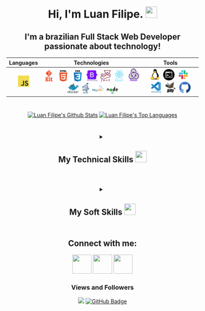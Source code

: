 <!-- Introdução -->
<div align="center">
<h1>
  Hi, I'm Luan Filipe.
  <img src="https://cdn-icons-png.flaticon.com/512/5038/5038593.png" width="30px" height="30px">
</h1>
<h2 align="center">I'm a brazilian Full Stack Web Developer passionate about technology!</h2>
</div>

<!-- Minhas Tecnologias -->
<div align="center">

| Languages  | Technologies | Tools |  
|---|---|---|
|<div align="center"><img src="./imgs/js.svg" width="30" height="30" alt="JavaScript"/></div>|<div align="center"><img src="./imgs/git.png" width="30" height="30" alt="Git"/>&nbsp;&nbsp;<img src="./imgs/html.svg" width="30" height="30" alt="HTML"/>&nbsp;&nbsp;<img src="./imgs/css3.png" width="30" height="30" alt="CSS"/>&nbsp;&nbsp;<img src="./imgs/bootstrap.svg" width="30" height="30" alt="BootStrap"/>&nbsp;&nbsp;<img src="./imgs/jest.png" width="27" height="30" alt="Jest"/>&nbsp;&nbsp;<img src="./imgs/react.svg" width="30" height="30" alt="React"/>&nbsp;&nbsp;<img src="./imgs/redux.png" width="30" height="35" alt="Redux"/>&nbsp;&nbsp;<img src="./imgs/docker.svg" width="30" height="30" alt="Docker"/>&nbsp;&nbsp;<img src="./imgs/docker-compose.png" width="20" height="30" alt="Docker-compose"/>&nbsp;&nbsp;<img src="./imgs/mysql.svg" width="30" height="30" alt="MySql"/>&nbsp;&nbsp;<img src="./imgs/nodejs.png" width="30" height="20" alt="NodeJs"/></div>|<div align="center"><img src="./imgs/linux.svg" width="30" height="30" alt="GNU/Linux"/>&nbsp;&nbsp;<img src="./imgs/terminal.png" width="30" height="30" alt="Bash/Terminal"/>&nbsp;&nbsp;<img src="./imgs/slack.png" width="30" height="30" alt="Slack"/>&nbsp;&nbsp;<img src="./imgs/vscode.svg" width="30" height="30" alt="VScode"/>&nbsp;&nbsp;<img src="./imgs/gimp.png" width="30" height="30" alt="Gimp"/>&nbsp;&nbsp;<img src="./imgs/github.png" width="30" height="30" alt="GitHub"/></div>|

#
<!-- Meus status no github -->
<div align="center">
  <a href="https://github.com/luanfgoncalves/github-readme-stats"><img height="165em" alt="Luan Filipe's Github Stats" src="https://github-readme-stats.vercel.app/api?username=luanfgoncalves&show_icons=true&count_private=true&theme=react&hide_border=true&bg_color=0D1117" /></a>
  <a href="https://github.com/luanfgoncalves/github-readme-stats"><img height="165em" alt="Luan Filipe's Top Languages" src="https://github-readme-stats.vercel.app/api/top-langs/?username=luanfgoncalves&langs_count=8&count_private=true&layout=compact&theme=react&hide_border=true&bg_color=0D1117"/>
	</a>
</div>

#
<!-- Minhas Habilidades Técnicas -->
<details align="center">
  <summary>
	  <h2>My Technical Skills
	    <img src="https://cdn-icons-png.flaticon.com/512/1005/1005141.png" width="30px" height="30px">
    </h2>
	</summary>

| Languages  | Frameworks | Technologies | Tools | 
|---|---|---|---|
|<div align="center"><span>JavaScript🔸SQL</span></div>|<div align="center"><span>React🔸Jest</span></div>|<div align="center"><span>Git🔸React Testing Library🔸API🔸HTML🔸CSS🔸React Router🔸Redux🔸Context API🔸React Hooks🔸Docker🔸Docker Compose🔸Local Storage🔸Mocks🔸Bootstrap</span></div>|<div align="center"><span>Linux🔸Terminal🔸Bash🔸GitHub🔸Visual Studio Code🔸MySQL Workbench</span></div>|
</details>

#
<!-- Meus softskills -->
<details align="center">
  <summary>
	  <h2>My Soft Skills
	    <img src="https://cdn-icons-png.flaticon.com/512/2420/2420518.png" width="30px" height="30px">
    </h2>
	</summary>
	<h3 align="center">Ethic🔸 Resilience🔸 Collaboration🔸 Non-Agressive Communication🔸 Creativity🔸 Time Management🔸 Active listening🔸 Argumentation<h4>
	<h4 align="center">I like to deal with people and understand their motivations, develop lasting solutions to problems, find ways to optimize and automate processes, give a beautiful aesthetic to what I produce and one of my greatest satisfactions is fixing and improving things.
  </h4>
</details>

#
<!-- Meu contato -->
## Connect with me:
<div align="center">
  <a href="https://instagram.com/luanfgoncalves" target="_blank"><img src="https://cdn-icons-png.flaticon.com/512/3955/3955024.png" width="50px" height="50px" target="_blank"></a>
  <a href ="mailto:luanfgoncalves@outlook.com"><img src="https://cdn-icons-png.flaticon.com/512/906/906312.png" width="50px" height="50px" target="_blank"></a>
  <a href="https://www.linkedin.com/in/luanfgoncalves/" target="_blank"><img src="https://cdn-icons-png.flaticon.com/512/4494/4494498.png" width="50px" height="50px" target="_blank"></a>
</div>

<h3>Views and Followers</h3>
<div align="center">
	<a href="https://github.com/Meghna-DAS/github-profile-views-counter"><img src="https://komarev.com/ghpvc/?username=luanfgoncalves"></a>
	<a href="https://github.com/luanfgoncalves?tab=followers"><img src="https://img.shields.io/github/followers/luanfgoncalves?label=Followers&style=social" alt="GitHub Badge"></a>
</div> 

#
<!-- programação | desenvolvimento | development | dev | webdeveloper| webdev| html | css | javascript | JS | python | py | Typescript | ts | Linux | react | redux | context | contextApi | docker | docker-compose | sql | mysql | nodeJS | frontend | backend | fullstack | bilingual | home office | stackoverflow | jest | RTL | mocha | sinnon | chai | . -->
